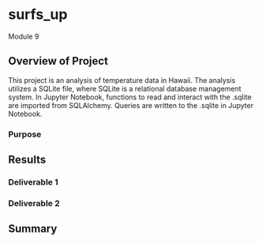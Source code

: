 # surfs_up
Module 9

## Overview of Project
This project is an analysis of temperature data in Hawaii. The analysis utilizes a SQLite file, where SQLite is a relational database management system. In Jupyter Notebook, functions to read and interact with the .sqlite are imported from SQLAlchemy. Queries are written to the .sqlite in Jupyter Notebook.
### Purpose
## Results
### Deliverable 1
### Deliverable 2
## Summary
